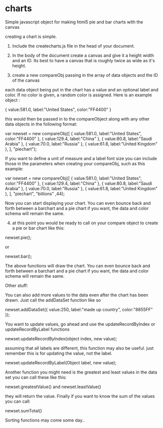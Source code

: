 # charts
Simple javascript object for making html5 pie and bar charts with the canvas

creating a chart is simple.

1. Include the createcharts.js file in the head of your document.

  <script type="text/javascript" src="createcharts.js"></script>

2. In the body of the document create a canvas and give it a height width and an ID.  Its best to have a canvas that is roughly twice as wide as it's height.

  <canvas id="piechart" width="900" height="400"></canvas>

3. create a new compareObj passing in the array of data objects and the ID of the canvas

each data object being put in the chart has a value and an optional label and color.  If no color is given, a random color is assigned.  Here is an example object :

{ value:581.0, label:"United States", color:"FF4400" }

this would then be passed in to the compareObject along with any other data objects in the following format:

var newset = new compareObj([
	{ value:581.0, label:"United States", color:"FF4400" },
	{ value:129.4, label:"China" },
	{ value:80.8, label:"Saudi Arabia" },
	{ value:70.0, label:"Russia" },
	{ value:61.8, label:"United Kingdom" },
	], "piechart");

If you want to define a unit of measure and a label font size you can include those in the parameters when creating your compareObj, such as this example:

var newset = new compareObj([
	{ value:581.0, label:"United States", color:"FF4400" },
	{ value:129.4, label:"China" },
	{ value:80.8, label:"Saudi Arabia" },
	{ value:70.0, label:"Russia" },
	{ value:61.8, label:"United Kingdom" },
	], "piechart", "billions" ,44);
	
Now you can start displaying your chart.  You can even bounce back and forth between a barchart and a pie chart if you want, the data and color schema will remain the same.

4.  at this point you would be ready to call on your compare object to create a pie or bar chart like this:

newset.pie();

or 

newset.bar();

The above functions will draw the chart.  You can even bounce back and forth between a barchart and a pie chart if you want, the data and color schema will remain the same.

Other stuff:

You can also add more values to the data even after the chart has been drawn.  Just call the addDataSet function like so

newset.addDataSet({ value:250, label:"made up country", color:"8855FF" });

You want to update values, go ahead and use the updateRecordByIndex or updateRecordByLabel functions

newset.updateRecordByIndex(object index, new value);

assuming that all labels are different, this function may also be useful.  just remember this is for updating the value, not the label.

newset.updateRecordByLabel(Object label, new value);

Another function you might need is the greatest and least values in the data set you can call these like this:

newset.greatestValue() and newset.leastValue()

they will return the value.
Finally if you want to know the sum of the values you can call:

newset.sumTotal()

Sorting functions may come some day..
